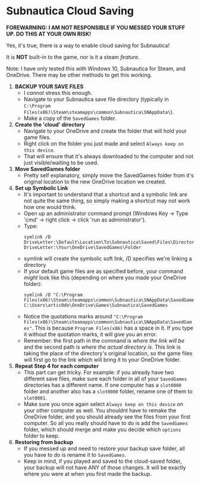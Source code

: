 # Subnautica Cloud Saving

**FOREWARNING: I AM NOT RESPONSIBLE IF YOU MESSED YOUR STUFF UP. DO THIS AT YOUR OWN RISK!**

Yes, it's true, there is a way to enable cloud saving for Subnautica!

It is **NOT** built-in to the game, nor is it a steam *feature*.

Note: I have only tested this with Windows 10, Subnautica for Steam, and OneDrive. There may be other methods to get this working.

1. **BACKUP YOUR SAVE FILES**
    - I *cannot* stress this enough.
    - Navigate to your Subnautica save file directory (typically in `C:\Program Files(x86)\Steam\steamapps\common\Subnautica\SNAppData\`).
    - Make a copy of the `SavedGames` folder.
2. **Create the 'cloud' directory**
    - Navigate to your OneDrive and create the folder that will hold your game files.
    - Right click on the folder you just made and select `Always keep on this device`.
    - That will ensure that it's always downloaded to the computer and not just visible/waiting to be used.
3. **Move SavedGames folder**
    - Pretty self explanatory, simply move the SavedGames folder from it's original location to the new OneDrive location we created.
4. **Set up Symbolic Link**
    - It's important to understand that a shortcut and a symbolic link are not quite the same thing, so simply making a shortcut may not work how one would think.
    - Open up an administrator command prompt (Windows Key -> Type 'cmd' -> right click -> click 'run as administrator').
    - Type: 
        ```
        symlink /D DriveLetter:\Default\Location\To\Subnautica\Saved\Files\Directory\SavedGames DriveLetter:\Your\OneDrive\SavedGames\Folder
        ```
    - symlink will create the symbolic soft link, /D specifies we're linking a directory
    - If your default game files are as specified before, your command *might* look like this (depending on where you made your OneDrive folder): 
        ```
        symlink /D "C:\Program Files(x86)\Steam\steamapps\common\Subnautica\SNAppData\SavedGames" C:\Users\artic0de\OneDrive\Games\Subnautica\SavedGames
        ```
    - Notice the quotations marks around `"C:\Program Files(x86)\Steam\steamapps\common\Subnautica\SNAppData\SavedGames"`. This is because `Program Files(x86)` has a space in it. If you type it without the quotation marks, it will give you an error.
    - Remember: the first path in the command is *where the link will be* and the second path is *where the actual directory is*. This link is taking the place of the directory's original location, so the game files will first go to the link which will bring it to your OneDrive folder.
5. **Repeat Step 4 for each computer**
    - This part can get tricky. For example: if you already have two different save files, make sure each folder in all of your `SavedGames` directories has a different name. If one computer has a `slot0000` folder and another also has a `slot0000` folder, rename one of them to `slot0001`. 
    - Make sure you once again select `Always keep on this device` on your other computer as well. You shouldnt have to remake the OneDrive folder, and you should already see the files from your first computer. So all you really should have to do is add the `SavedGames` folder, which should merge and make you decide which `options` folder to keep.
 6. **Restoring from backup**
    - If you messed up and need to restore your backup save folder, all you have to do is rename it to `SavedGames`.
    - Keep in mind, if you played and saved to the cloud-saved folder, your backup will not have ANY of those changes. It will be exactly where you were at when you first made the backup.
